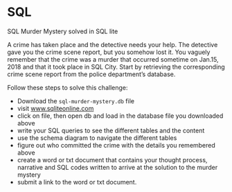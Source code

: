 # SQL
SQL Murder Mystery solved in SQL lite

A crime has taken place and the detective needs your help. The detective gave you the crime scene report, but you somehow lost it. You vaguely remember that the crime was a murder that occurred sometime on Jan.15, 2018 and that it took place in SQL City. Start by retrieving the corresponding crime scene report from the police department’s database.

Follow these steps to solve this challenge:
- Download the `sql-murder-mystery.db` file 
- visit www.sqliteonline.com
- click on file, then open db and load in the database file you downloaded above
- write your SQL queries to see the different tables and the content
- use the schema diagram to navigate the different tables
- figure out who committed the crime with the details you remembered above
- create a word or txt document that contains your thought process, narrative and SQL codes written to arrive at the solution to the murder mystery
- submit a link to the word or txt document.
